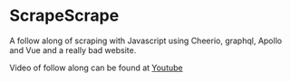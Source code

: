 <h1>ScrapeScrape</h1>

<p>A follow along of scraping with Javascript using Cheerio, graphql, Apollo and Vue and a really bad website.</p>
<p>Video of follow along can be found at <a href="https://www.youtube.com/watch?v=oD-sS4sLApk">Youtube</a>
